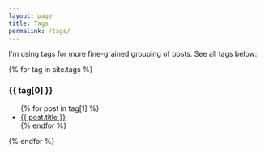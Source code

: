 ```yaml
---
layout: page
title: Tags
permalink: /tags/
---
```


I'm using tags for more fine-grained grouping of posts. See all tags below:

{% for tag in site.tags %}
  <h3>{{ tag[0] }}</h3>
  <ul>
    {% for post in tag[1] %}
      <li><a href="{{ post.url }}">{{ post.title }}</a></li>
    {% endfor %}
  </ul>
{% endfor %}